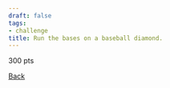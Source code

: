 ```yaml
---
draft: false
tags:
- challenge
title: Run the bases on a baseball diamond.
---
```

300 pts

[Back](https://shadybraden.com/jetlag) 
